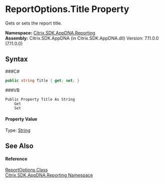 # ReportOptions.Title Property 
 

Gets or sets the report title.

**Namespace:**&nbsp;<a href="N_Citrix_SDK_AppDNA_Reporting">Citrix.SDK.AppDNA.Reporting</a><br />**Assembly:**&nbsp;Citrix.SDK.AppDNA (in Citrix.SDK.AppDNA.dll) Version: 7.11.0.0 (7.11.0.0)

## Syntax

###C#
```csharp
public string Title { get; set; }
```

###VB
```vbnet
Public Property Title As String
	Get
	Set
```


#### Property Value
Type: <a href="http://msdn2.microsoft.com/en-us/library/s1wwdcbf" target="_blank">String</a>

## See Also


#### Reference
<a href="T_Citrix_SDK_AppDNA_Reporting_ReportOptions">ReportOptions Class</a><br /><a href="N_Citrix_SDK_AppDNA_Reporting">Citrix.SDK.AppDNA.Reporting Namespace</a><br />